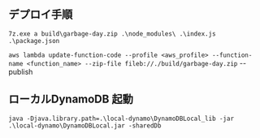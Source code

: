 ## デプロイ手順

`7z.exe a build\garbage-day.zip .\node_modules\ .\index.js .\package.json`

`aws lambda update-function-code --profile <aws_profile> --function-name <function_name> --zip-file fileb://./build/garbage-day.zip` --publish

## ローカルDynamoDB 起動

`java -Djava.library.path=.\local-dynamo\DynamoDBLocal_lib -jar .\local-dynamo\DynamoDBLocal.jar -sharedDb`

